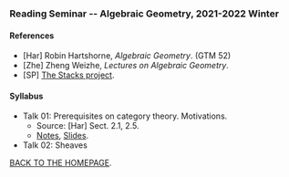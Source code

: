 ### Reading Seminar -- Algebraic Geometry, 2021-2022 Winter

#### References

- [Har] Robin Hartshorne, *Algebraic Geometry*. (GTM 52)
- [Zhe] Zheng Weizhe, *Lectures on Algebraic Geometry*.
- [SP] [The Stacks project](https://stacks.math.columbia.edu/).



#### Syllabus

- Talk 01: Prerequisites on category theory. Motivations.
  - Source: [Har] Sect. 2.1, 2.5.
  - [Notes](https://xuruichen98.github.io/seminar/agseminar21w/testfile.pdf), [Slides](slides).
- Talk 02: Sheaves











[BACK TO THE HOMEPAGE](https://xuruichen98.github.io/).
